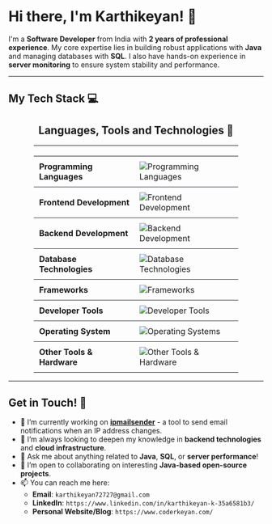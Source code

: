 # Hi there, I'm Karthikeyan! 👋

I'm a **Software Developer** from India with **2 years of professional experience**. My core expertise lies in building robust applications with **Java** and managing databases with **SQL**. I also have hands-on experience in **server monitoring** to ensure system stability and performance. 

---

## My Tech Stack 💻

<h2 align="center">Languages, Tools and Technologies 🚀</h2>

<div align="center">
<table style="width: 80%; border: none;">
  <thead>
    <tr>
      <th style="text-align: left; padding: 10px;"></th>
      <th style="text-align: left; padding: 10px;"></th>
    </tr>
  </thead>
  <tbody>
    <tr>
      <td style="font-weight: bold; padding: 10px; border-bottom: 1px solid #30363d; vertical-align: middle;">Programming Languages</td>
      <td style="padding: 10px; border-bottom: 1px solid #30363d;">
        <img src="https://skillicons.dev/icons?i=java,javascript,dart,bash&theme=dark" alt="Programming Languages" />
      </td>
    </tr>
    <tr>
      <td style="font-weight: bold; padding: 10px; border-bottom: 1px solid #30363d; vertical-align: middle;">Frontend Development</td>
      <td style="padding: 10px; border-bottom: 1px solid #30363d;">
        <img src="https://skillicons.dev/icons?i=html,css,react,redux,flutter,htmx&theme=dark" alt="Frontend Development" />
      </td>
    </tr>
    <tr>
      <td style="font-weight: bold; padding: 10px; border-bottom: 1px solid #30363d; vertical-align: middle;">Backend Development</td>
      <td style="padding: 10px; border-bottom: 1px solid #30363d;">
        <img src="https://skillicons.dev/icons?i=nodejs,expressjs&theme=dark" alt="Backend Development" />
      </td>
    </tr>
    <tr>
      <td style="font-weight: bold; padding: 10px; border-bottom: 1px solid #30363d; vertical-align: middle;">Database Technologies</td>
      <td style="padding: 10px; border-bottom: 1px solid #30363d;">
        <img src="https://skillicons.dev/icons?i=mysql,mongodb,firebase&theme=dark" alt="Database Technologies" />
      </td>
    </tr>
    <tr>
      <td style="font-weight: bold; padding: 10px; border-bottom: 1px solid #30363d; vertical-align: middle;">Frameworks</td>
      <td style="padding: 10px; border-bottom: 1px solid #30363d;">
        <img src="https://skillicons.dev/icons?i=flutter&theme=dark" alt="Frameworks" />
      </td>
    </tr>
    <tr>
      <td style="font-weight: bold; padding: 10px; border-bottom: 1px solid #30363d; vertical-align: middle;">Developer Tools</td>
      <td style="padding: 10px; border-bottom: 1px solid #30363d;">
        <img src="https://skillicons.dev/icons?i=git,github,gitlab,postman&theme=dark" alt="Developer Tools" />
      </td>
    </tr>
    <tr>
      <td style="font-weight: bold; padding: 10px; border-bottom: 1px solid #30363d; vertical-align: middle;">Operating System</td>
      <td style="padding: 10px; border-bottom: 1px solid #30363d;">
        <img src="https://skillicons.dev/icons?i=linux,ubuntu,debian,mint,arch&theme=dark" alt="Operating Systems" />
      </td>
    </tr>
    <tr>
      <td style="font-weight: bold; padding: 10px; vertical-align: middle;">Other Tools & Hardware</td>
      <td style="padding: 10px;">
        <img src="https://skillicons.dev/icons?i=raspberrypi,obsidian&theme=dark" alt="Other Tools & Hardware" />
      </td>
    </tr>
  </tbody>
</table>
</div>

---

## Get in Touch! 🤝

* 🔭 I’m currently working on **[ipmailsender](https://github.com/Havockeyan/ipmailsender)** - a tool to send email notifications when an IP address changes.
* 🌱 I’m always looking to deepen my knowledge in **backend technologies** and **cloud infrastructure**.
* 💬 Ask me about anything related to **Java**, **SQL**, or **server performance**!
* 🤝 I’m open to collaborating on interesting **Java-based open-source projects**.
* 📫 You can reach me here:
    * **Email**: `karthikeyan72727@gmail.com`
    * **LinkedIn**: `https://www.linkedin.com/in/karthikeyan-k-35a6581b3/`
    * **Personal Website/Blog**: `https://www.coderkeyan.com/`
